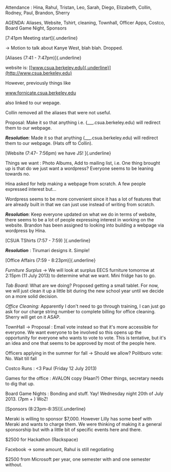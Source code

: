 Attendance : Hina, Rahul, Tristan, Leo, Sarah, Diego, Elizabeth, Collin,
Rodney, Paul, Brandon, Sherry

AGENDA: Aliases, Website, Tshirt, cleaning, Townhall, Officer Apps,
Costco, Board Game Night, Sponsors

[7:41pm Meeting start]{.underline}

-\> Motion to talk about Kanye West, blah blah. Dropped.

[Aliases (7:41 - 7:47pm)]{.underline}

website is:
[[www.csua.berkeley.edu]{.underline}](http://www.csua.berkeley.edu)

However, previously things like

www.fornicate.csua.berkeley.edu

also linked to our wepage.

Collin removed all the aliases that were not useful.

Proposal: Make it so that anything i.e. (\_\_\_.csua.berkeley.edu) will
redirect them to our webpage.

***Resolution***: Made it so that anything (\_\_\_.csua.berkeley.edu)
will redirect them to our webpage. (Hats off to Collin).

[Website (7:47- 7:56pm) we have JS! ]{.underline}

Things we want : Photo Albums, Add to mailing list, i.e. One thing
brought up is that do we just want a wordpress? Everyone seems to be
leaning towards no.

Hina asked for help making a webpage from scratch. A few people
expressed interest but\...

Wordpress seems to be more convenient since it has a lot of features
that are already built in that we can just use instead of writing from
scratch.

***Resolution***: Keep everyone updated on what we do in terms of
website, there seems to be a lot of people expressing interest in
working on the website. Brandon has been assigned to looking into
building a webpage via wordpress by Hina.

[CSUA TShirts (7:57 - 7:59) ]{.underline}

***Resolution*** : Tirumari designs it. Simple!

[Office Affairs (7:59 - 8:23pm)]{.underline}

*Furniture Surplus* -\> We will look at surplus EECS furniture tomorrow
at 2:15pm (11 July 2013) to determine what we want. Mini fridge has to
go.

*Tab Board*: What are we doing? Proposed getting a small tablet. For
now, we will just clean it up a little bit during the new school year
until we decide on a more solid decision.

*Office Cleaning:* Apparently I don't need to go through training, I can
just go ask for our charge string number to complete billing for office
cleaning. Sherry will get on it ASAP.

TownHall -\> Proposal : Email vote instead so that it's more accessible
for everyone. We want everyone to be involved so this opens up the
opportunity for everyone who wants to vote to vote. This is tentative,
but it's an idea and one that seems to be approved by most of the people
here.

Officers applying in the summer for fall -\> Should we allow? Politburo
vote: No. Wait till fall

Costco Runs : \<3 Paul (Friday 12 July 2013)

Games for the office : AVALON copy (Haan?) Other things, secretary needs
to dig that up.

Board Game Nights : Bonding and stuff. Yay! Wednesday night 20th of July
2013. (7pm + ) WoZ!

[Sponsors (8:23pm-8:35)]{.underline}

Meraki is willing to sponsor \$7,000. However Lilly has some beef with
Meraki and wants to charge them. We were thinking of making it a general
sponsorship but with a little bit of specific events here and there.

\$2500 for Hackathon (Rackspace)

Facebook -\> some amount, Rahul is still negotiating

\$2500 from Microsoft per year, one semester with and one semester
without.
